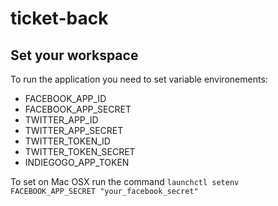 # ticket-back


## Set your workspace

To run the application you need to set variable environements:

- FACEBOOK_APP_ID
- FACEBOOK_APP_SECRET
- TWITTER_APP_ID
- TWITTER_APP_SECRET
- TWITTER_TOKEN_ID
- TWITTER_TOKEN_SECRET
- INDIEGOGO_APP_TOKEN

To set on Mac OSX run the command `launchctl setenv FACEBOOK_APP_SECRET "your_facebook_secret"`